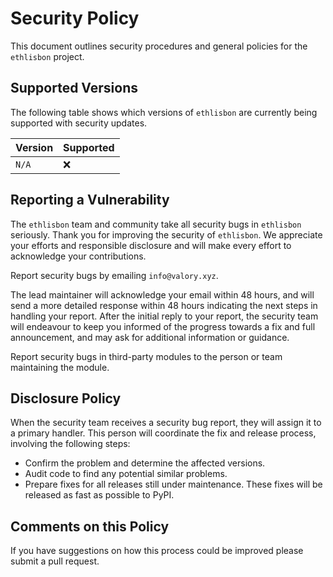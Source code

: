 # Security Policy

This document outlines security procedures and general policies for the `ethlisbon` project.

## Supported Versions

The following table shows which versions of `ethlisbon` are currently being supported with security updates.

| Version | Supported          |
| ------- | ------------------ |
| `N/A`   | :x:                |

## Reporting a Vulnerability

The `ethlisbon` team and community take all security bugs in `ethlisbon` seriously. Thank you for improving the security of `ethlisbon`. We appreciate your efforts and responsible disclosure and will make every effort to acknowledge your contributions.

Report security bugs by emailing `info@valory.xyz`.

The lead maintainer will acknowledge your email within 48 hours, and will send a more detailed response within 48 hours indicating the next steps in handling your report. After the initial reply to your report, the security team will endeavour to keep you informed of the progress towards a fix and full announcement, and may ask for additional information or guidance.

Report security bugs in third-party modules to the person or team maintaining the module.

## Disclosure Policy

When the security team receives a security bug report, they will assign it to a primary handler. This person will coordinate the fix and release process, involving the following steps:

- Confirm the problem and determine the affected versions.
- Audit code to find any potential similar problems.
- Prepare fixes for all releases still under maintenance. These fixes will be released as fast as possible to PyPI.

## Comments on this Policy

If you have suggestions on how this process could be improved please submit a pull request.
